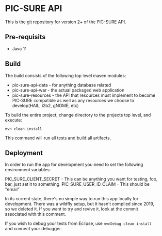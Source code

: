 # PIC-SURE API

This is the git repository for version 2+ of the PIC-SURE API.

## Pre-requisits

*  Java 11

## Build
The build consists of the following top level maven modules:
*  pic-sure-api-data - for anything database related
*  pic-sure-api-war - the actual packaged web application
*  pic-sure-resources - the API that resources must implement to become PIC-SURE compatible as well as any resources we choose to develop(HAIL, i2b2, gNOME, etc)

To build the entire project, change directory to the projects top level, and execute:

```shell
mvn clean install
```

This command will run all tests and build all artifacts.

## Deployment

In order to run the app for development you need to set the following environment variables:

PIC_SURE_CLIENT_SECRET - This can be anything you want for testing, foo, bar, just set it to something.
PIC_SURE_USER_ID_CLAIM - This should be "email" 

In its current state, there's no simple way to run this app locally for development. There was a
wildfly setup, but it hasn't compiled since 2019, so we deleted it. If you want to try and revive it,
look at the commit associated with this comment.

If you wish to debug your tests from Eclipse, use `mvnDebug clean install` and connect your debugger.



